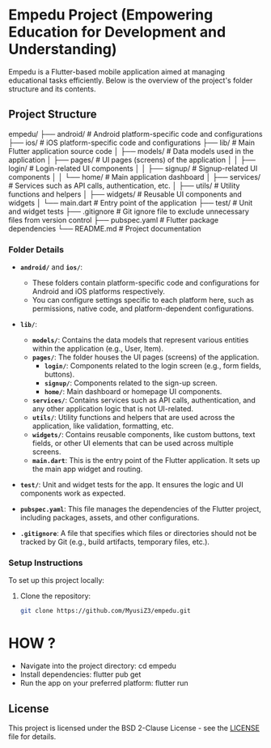 # Empedu Project (Empowering Education for Development and Understanding)

Empedu is a Flutter-based mobile application aimed at managing educational tasks efficiently. Below is the overview of the project's folder structure and its contents.

## Project Structure

empedu/
├── android/             # Android platform-specific code and configurations
├── ios/                 # iOS platform-specific code and configurations
├── lib/                 # Main Flutter application source code
│   ├── models/          # Data models used in the application
│   ├── pages/           # UI pages (screens) of the application
│   │   ├── login/       # Login-related UI components
│   │   ├── signup/      # Signup-related UI components
│   │   └── home/        # Main application dashboard
│   ├── services/        # Services such as API calls, authentication, etc.
│   ├── utils/           # Utility functions and helpers
│   ├── widgets/         # Reusable UI components and widgets
│   └── main.dart        # Entry point of the application
├── test/                # Unit and widget tests
├── .gitignore           # Git ignore file to exclude unnecessary files from version control
├── pubspec.yaml         # Flutter package dependencies
└── README.md            # Project documentation



### Folder Details

- **`android/`** and **`ios/`**:
  - These folders contain platform-specific code and configurations for Android and iOS platforms respectively.
  - You can configure settings specific to each platform here, such as permissions, native code, and platform-dependent configurations.

- **`lib/`**:
  - **`models/`**: Contains the data models that represent various entities within the application (e.g., User, Item).
  - **`pages/`**: The folder houses the UI pages (screens) of the application.
    - **`login/`**: Components related to the login screen (e.g., form fields, buttons).
    - **`signup/`**: Components related to the sign-up screen.
    - **`home/`**: Main dashboard or homepage UI components.
  - **`services/`**: Contains services such as API calls, authentication, and any other application logic that is not UI-related.
  - **`utils/`**: Utility functions and helpers that are used across the application, like validation, formatting, etc.
  - **`widgets/`**: Contains reusable components, like custom buttons, text fields, or other UI elements that can be used across multiple screens.
  - **`main.dart`**: This is the entry point of the Flutter application. It sets up the main app widget and routing.

- **`test/`**: Unit and widget tests for the app. It ensures the logic and UI components work as expected.
  
- **`pubspec.yaml`**: This file manages the dependencies of the Flutter project, including packages, assets, and other configurations.

- **`.gitignore`**: A file that specifies which files or directories should not be tracked by Git (e.g., build artifacts, temporary files, etc.).

### Setup Instructions

To set up this project locally:

1. Clone the repository:
   ```bash
   git clone https://github.com/MyusiZ3/empedu.git


# HOW ?
- Navigate into the project directory:
    cd empedu
- Install dependencies:
    flutter pub get
- Run the app on your preferred platform:
    flutter run



## License

This project is licensed under the BSD 2-Clause License - see the [LICENSE](LICENSE) file for details.



